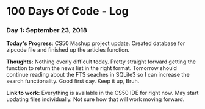 # 100 Days Of Code - Log

### Day 1: September 23, 2018

**Today's Progress**: CS50 Mashup project update. Created database for zipcode file and finished up the articles function.

**Thoughts:** Nothing overly difficult today. Pretty straight forward getting the function to return the news list in the right format. Tomorrow should continue reading about the FTS seaches in SQLite3 so I can increase the search functionality. Good first day. Keep it up, Bruh. 

**Link to work:** Everything is available in the CS50 IDE for right now. May start updating files individually. Not sure how that will work moving forward. 
